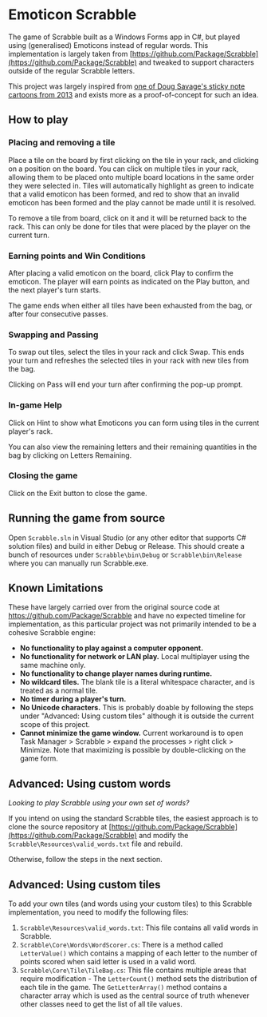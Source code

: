# Emoticon Scrabble
The game of Scrabble built as a Windows Forms app in C#, but played using (generalised) Emoticons instead of regular words.
This implementation is largely taken from [https://github.com/Package/Scrabble](https://github.com/Package/Scrabble) and tweaked to support characters outside of the regular Scrabble letters.

This project was largely inspired from [one of Doug Savage's sticky note cartoons from 2013](https://www.savagechickens.com/2013/10/scrabble-2.html) and exists more as a proof-of-concept for such an idea.

## How to play
### Placing and removing a tile
Place a tile on the board by first clicking on the tile in your rack, and clicking on a position on the board. You can click on multiple tiles in your rack, allowing them to be placed onto multiple board locations in the same order they were selected in.
Tiles will automatically highlight as green to indicate that a valid emoticon has been formed, and red to show that an invalid emoticon has been formed and the play cannot be made until it is resolved.

To remove a tile from board, click on it and it will be returned back to the rack. This can only be done for tiles that were placed by the player on the current turn.

### Earning points and Win Conditions
After placing a valid emoticon on the board, click Play to confirm the emoticon. The player will earn points as indicated on the Play button, and the next player's turn starts.

The game ends when either all tiles have been exhausted from the bag, or after four consecutive passes.

### Swapping and Passing
To swap out tiles, select the tiles in your rack and click Swap. This ends your turn and refreshes the selected tiles in your rack with new tiles from the bag.

Clicking on Pass will end your turn after confirming the pop-up prompt.

### In-game Help
Click on Hint to show what Emoticons you can form using tiles in the current player's rack.

You can also view the remaining letters and their remaining quantities in the bag by clicking on Letters Remaining.

### Closing the game
Click on the Exit button to close the game.

## Running the game from source
Open `Scrabble.sln` in Visual Studio (or any other editor that supports C# solution files) and build in either Debug or Release.
This should create a bunch of resources under `Scrabble\bin\Debug` or `Scrabble\bin\Release` where you can manually run Scrabble.exe.

## Known Limitations
These have largely carried over from the original source code at https://github.com/Package/Scrabble and have no expected timeline for implementation, as this particular project was not primarily intended to be a cohesive Scrabble engine:

- **No functionality to play against a computer opponent.**
- **No functionality for network or LAN play.** Local multiplayer using the same machine only.
- **No functionality to change player names during runtime.**
- **No wildcard tiles.** The blank tile is a literal whitespace character, and is treated as a normal tile.
- **No timer during a player's turn.**
- **No Unicode characters.** This is probably doable by following the steps under "Advanced: Using custom tiles" although it is outside the current scope of this project.
- **Cannot minimize the game window.** Current workaround is to open Task Manager > Scrabble > expand the processes > right click > Minimize.
Note that maximizing is possible by double-clicking on the game form.

## Advanced: Using custom words
*Looking to play Scrabble using your own set of words?*

If you intend on using the standard Scrabble tiles, the easiest approach is to clone the source repository at [https://github.com/Package/Scrabble](https://github.com/Package/Scrabble) and modify the `Scrabble\Resources\valid_words.txt` file and rebuild.

Otherwise, follow the steps in the next section.

## Advanced: Using custom tiles
To add your own tiles (and words using your custom tiles) to this Scrabble implementation, you need to modify the following files:

 1. `Scrabble\Resources\valid_words.txt`: This file contains all valid words in Scrabble.
 2. `Scrabble\Core\Words\WordScorer.cs`: There is a method called `LetterValue()` which contains a mapping of each letter to the number of points scored when said letter is used in a valid word.
 3. `Scrabble\Core\Tile\TileBag.cs`: This file contains multiple areas that require modification -
The `LetterCount()` method sets the distribution of each tile in the game.
The `GetLetterArray()` method contains a character array which is used as the central source of truth whenever other classes need to get the list of all tile values.
